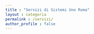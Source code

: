 ```yaml
---
title : "Servizi di Sistemi Uno Roma"
layout : categoria
permalink : /servizi/
author_profile : false
---
```



